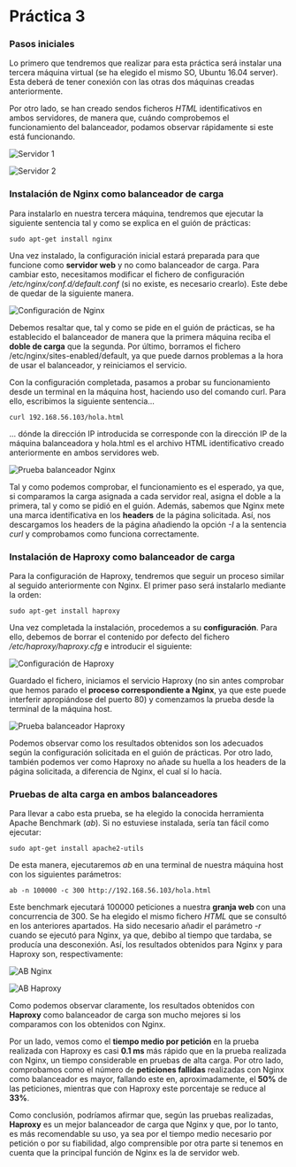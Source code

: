 # Práctica 3

### Pasos iniciales
Lo primero que tendremos que realizar para esta práctica será instalar una tercera máquina virtual (se ha elegido el mismo SO, Ubuntu 16.04 server). Esta deberá de tener conexión con las otras dos máquinas creadas anteriormente.

Por otro lado, se han creado sendos ficheros *HTML* identificativos en ambos servidores, de manera que, cuándo comprobemos el funcionamiento del balanceador, podamos observar rápidamente si este está funcionando.

![Servidor 1](img/server1.png "Servidor 1")

![Servidor 2](img/server2.png "Servidor 2")

###  Instalación de Nginx como balanceador de carga
Para instalarlo en nuestra tercera máquina, tendremos que ejecutar la siguiente sentencia tal y como se explica en el guión de prácticas:

```shell
sudo apt-get install nginx
```

Una vez instalado, la configuración inicial estará preparada para que funcione como **servidor web** y no como balanceador de carga. Para cambiar esto, necesitamos modificar el fichero de configuración */etc/nginx/conf.d/default.conf* (si no existe, es necesario crearlo). Este debe de quedar de la siguiente manera.

![Configuración de Nginx](img/config-nginx.png "Configuración de Nginx")

Debemos resaltar que, tal y como se pide en el guión de prácticas, se ha establecido el balanceador de manera que la primera máquina reciba el **doble de carga** que la segunda. Por último, borramos el fichero /etc/nginx/sites-enabled/default, ya que puede darnos problemas a la hora de usar el balanceador, y reiniciamos el servicio.

Con la configuración completada, pasamos a probar su funcionamiento desde un terminal en la máquina host, haciendo uso del comando curl. Para ello, escribimos la siguiente sentencia...

```shell
curl 192.168.56.103/hola.html
```

... dónde la dirección IP introducida se corresponde con la dirección IP de la máquina balanceadora y hola.html es el archivo HTML identificativo creado anteriormente en ambos servidores web.

![Prueba balanceador Nginx](img/prueba-nginx.png "Prueba balanceador Nginx")

Tal y como podemos comprobar, el funcionamiento es el esperado, ya que, si comparamos la carga asignada a cada servidor real, asigna el doble a la primera, tal y como se pidió en el guión. Además, sabemos que Nginx mete una marca identificativa en los **headers** de la página solicitada. Así, nos descargamos los headers de la página añadiendo la opción *-I* a la sentencia *curl* y comprobamos como funciona correctamente.

### Instalación de Haproxy como balanceador de carga
Para la configuración de Haproxy, tendremos que seguir un proceso similar al seguido anteriormente con Nginx. El primer paso será instalarlo mediante la orden:

```shell
sudo apt-get install haproxy
```

Una vez completada la instalación, procedemos a su **configuración**. Para ello, debemos de borrar el contenido por defecto del fichero */etc/haproxy/haproxy.cfg* e introducir el siguiente:

![Configuración de Haproxy](img/config-haproxy.png "Configuración de Haproxy")

Guardado el fichero, iniciamos el servicio Haproxy (no sin antes comprobar que hemos parado el **proceso correspondiente a Nginx**, ya que este puede interferir apropiándose del puerto 80) y comenzamos la prueba desde la terminal de la máquina host.

![Prueba balanceador Haproxy](img/prueba-haproxy.png "Prueba balanceador Haproxy")

Podemos observar como los resultados obtenidos son los adecuados según la configuración solicitada en el guión de prácticas. Por otro lado, también podemos ver como Haproxy no añade su huella a los headers de la página solicitada, a diferencia de Nginx, el cual sí lo hacía.

### Pruebas de alta carga en ambos balanceadores

Para llevar a cabo esta prueba, se ha elegido la conocida herramienta Apache Benchmark (*ab*). Si no estuviese instalada, sería tan fácil como ejecutar:

```shell
sudo apt-get install apache2-utils
```

De esta manera, ejecutaremos *ab* en una terminal de nuestra máquina host con los siguientes parámetros:

```shell
ab -n 100000 -c 300 http://192.168.56.103/hola.html
```

Este benchmark ejecutará 100000 peticiones a nuestra **granja web** con una concurrencia de 300. Se ha elegido el mismo fichero *HTML* que se consultó en los anteriores apartados. Ha sido necesario añadir el parámetro *-r* cuando se ejecutó para Nginx, ya que, debibo al tiempo que tardaba, se producía una desconexión. Así, los resultados obtenidos para Nginx y para Haproxy son, respectivamente:

![AB Nginx](img/ab-nginx.png "AB Nginx")

![AB Haproxy](img/ab-haproxy.png "AB Haproxy")

Como podemos observar claramente, los resultados obtenidos con **Haproxy** como balanceador de carga son mucho mejores si los comparamos con los obtenidos con Nginx.

Por un lado, vemos como el **tiempo medio por petición** en la prueba realizada con Haproxy es casi **0.1 ms** más rápido que en la prueba realizada con Nginx, un tiempo considerable en pruebas de alta carga. Por otro lado, comprobamos como el número de **peticiones fallidas** realizadas con Nginx como balanceador es mayor, fallando este en, aproximadamente, el **50%** de las peticiones, mientras que con Haproxy este porcentaje se reduce al **33%**.

Como conclusión, podríamos afirmar que, según las pruebas realizadas, **Haproxy** es un mejor balanceador de carga que Nginx y que, por lo tanto, es más recomendable su uso, ya sea por el tiempo medio necesario por petición o por su fiabilidad, algo comprensible por otra parte si tenemos en cuenta que la principal función de Nginx es la de servidor web.
